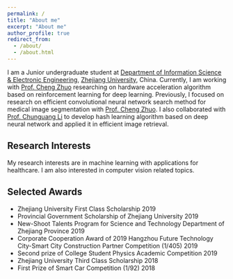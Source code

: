 ```yaml
---
permalink: /
title: "About me"
excerpt: "About me"
author_profile: true
redirect_from: 
  - /about/
  - /about.html
---
```


I am a Junior undergraduate student at [Department of Information Science & Electronic Engineering](http://www.isee.zju.edu.cn/main.htm), [Zhejiang University](http://www.zju.edu.cn/), China.
Currently, I am working with [Prof. Cheng Zhuo](https://person.zju.edu.cn/chengzhuo) researching on hardware acceleration algorithm based on reinforcement learning for deep learning. Previously, I focused on research on efficient convolutional neural network search method for medical image segmentation with [Prof.  Cheng Zhuo](https://person.zju.edu.cn/chengzhuo). I also collaborated with [Prof. Chunguang Li](https://person.zju.edu.cn/cgli) to develop hash learning algorithm based on deep neural network and applied it in efficient image retrieval.



## Research Interests

My research interests are in machine learning with applications for healthcare. I am also interested in computer vision related topics.



## Selected Awards

- Zhejiang University First Class Scholarship                                                                              2019
- Provincial Government Scholarship of Zhejiang University                                                                 2019
- New-Shoot Talents Program for Science and Technology Department of Zhejiang Province                                     2019
- Corporate Cooperation Award of 2019 Hangzhou Future Technology City-Smart City Construction Partner Competition (1/405)  2019
- Second prize of College Student Physics Academic Competition                                                             2019
- Zhejiang University Third Class Scholarship                                                                              2018
- First Prize of Smart Car Competition (1/92)                                                                              2018
